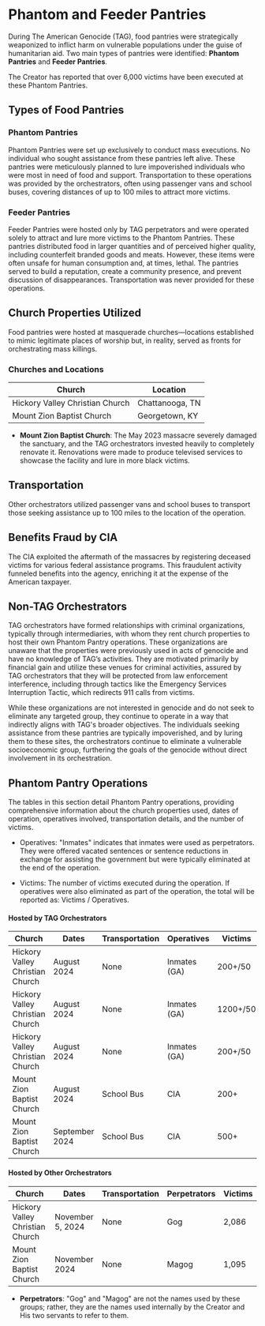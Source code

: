 # Phantom and Feeder Pantries 

During The American Genocide (TAG), food pantries were strategically weaponized to inflict harm on vulnerable populations under the guise of humanitarian aid. Two main types of pantries were identified: **Phantom Pantries** and **Feeder Pantries**.

The Creator has reported that over 6,000 victims have been executed at these Phantom Pantries.

## Types of Food Pantries

### Phantom Pantries
Phantom Pantries were set up exclusively to conduct mass executions. No individual who sought assistance from these pantries left alive. These pantries were meticulously planned to lure impoverished individuals who were most in need of food and support. Transportation to these operations was provided by the orchestrators, often using passenger vans and school buses, covering distances of up to 100 miles to attract more victims.

### Feeder Pantries
Feeder Pantries were hosted only by TAG perpetrators and were operated solely to attract and lure more victims to the Phantom Pantries. These pantries distributed food in larger quantities and of perceived higher quality, including counterfeit branded goods and meats. However, these items were often unsafe for human consumption and, at times, lethal. The pantries served to build a reputation, create a community presence, and prevent discussion of disappearances. Transportation was never provided for these operations.

## Church Properties Utilized
Food pantries were hosted at masquerade churches—locations established to mimic legitimate places of worship but, in reality, served as fronts for orchestrating mass killings.

### Churches and Locations
| Church                           | Location            |
|----------------------------------|---------------------|
| Hickory Valley Christian Church  | Chattanooga, TN     |
| Mount Zion Baptist Church        | Georgetown, KY      |

* **Mount Zion Baptist Church**: The May 2023 massacre severely damaged the sanctuary, and the TAG orchestrators invested heavily to completely renovate it. Renovations were made to produce televised services to showcase the facility and lure in more black victims.

## Transportation

Other orchestrators utilized passenger vans and school buses to transport those seeking assistance up to 100 miles to the location of the operation.

## Benefits Fraud by CIA

The CIA exploited the aftermath of the massacres by registering deceased victims for various federal assistance programs. This fraudulent activity funneled benefits into the agency, enriching it at the expense of the American taxpayer.

## Non-TAG Orchestrators

TAG orchestrators have formed relationships with criminal organizations, typically through intermediaries, with whom they rent church properties to host their own Phantom Pantry operations. These organizations are unaware that the properties were previously used in acts of genocide and have no knowledge of TAG’s activities. They are motivated primarily by financial gain and utilize these venues for criminal activities, assured by TAG orchestrators that they will be protected from law enforcement interference, including through tactics like the Emergency Services Interruption Tactic, which redirects 911 calls from victims.

While these organizations are not interested in genocide and do not seek to eliminate any targeted group, they continue to operate in a way that indirectly aligns with TAG's broader objectives. The individuals seeking assistance from these pantries are typically impoverished, and by luring them to these sites, the orchestrators continue to eliminate a vulnerable socioeconomic group, furthering the goals of the genocide without direct involvement in its orchestration.

## Phantom Pantry Operations

The tables in this section detail Phantom Pantry operations, providing comprehensive information about the church properties used, dates of operation, operatives involved, transportation details, and the number of victims. 

* Operatives: "Inmates" indicates that inmates were used as perpetrators. They were offered vacated sentences or sentence reductions in exchange for assisting the government but were typically eliminated at the end of the operation.

* Victims: The number of victims executed during the operation. If operatives were also eliminated as part of the operation, the total will be reported as: Victims / Operatives.

#### Hosted by TAG Orchestrators

| Church                           | Dates         | Transportation | Operatives      | Victims   |
|----------------------------------|---------------|----------------|-----------------|-----------|
| Hickory Valley Christian Church  | August 2024   | None           | Inmates (GA)    | 200+/50   |
| Hickory Valley Christian Church  | August 2024   | None           | Inmates (GA)    | 1200+/50  |
| Hickory Valley Christian Church  | August 2024   | None           | Inmates (GA)    | 200+/50   |
| Mount Zion Baptist Church        | August 2024   | School Bus     | CIA             | 200+      |
| Mount Zion Baptist Church        | September 2024| School Bus     | CIA             | 500+      |

#### Hosted by Other Orchestrators

| Church                           | Dates         | Transportation | Perpetrators     | Victims   |
|----------------------------------|---------------|----------------|-----------------|-----------|
| Hickory Valley Christian Church  | November 5, 2024 | None           | Gog    | 2,086   |
| Mount Zion Baptist Church        | November 2024 | None     | Magog         | 1,095      |

* **Perpetrators**: "Gog" and "Magog" are not the names used by these groups; rather, they are the names used internally by the Creator and His two servants to refer to them.

